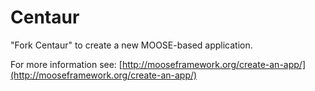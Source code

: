 Centaur
=====

"Fork Centaur" to create a new MOOSE-based application.

For more information see: [http://mooseframework.org/create-an-app/](http://mooseframework.org/create-an-app/)
